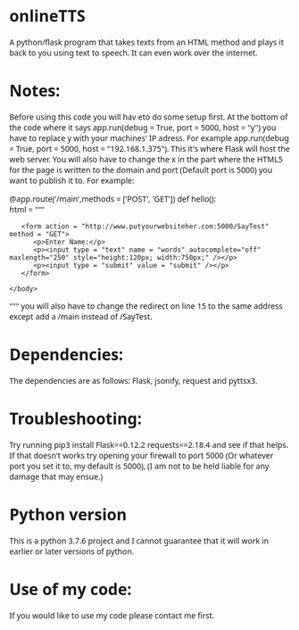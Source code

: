 # onlineTTS
A python/flask program that takes texts from an HTML method and plays it back to you using text to speech. It can even work over the internet.

# Notes:
Before using this code you will hav eto do some setup first. At the bottom of the code where it says app.run(debug = True, port = 5000, host = "y") you have to replace y with your machines' IP adress. For example app.run(debug = True, port = 5000, host = "192.168.1.375"). This it's where Flask will host the web server. You will also have to change the x in the part where the HTML5 for the page is written to the domain and port (Default port is 5000) you want to publish it to. For example: 

@app.route('/main',methods = ['POST', 'GET'])
def hello():   
   html = """
   <html>
    <body style="font-family:'Segoe UI', Tahoma, Geneva, Verdana, sans-serif">
       
       <form action = "http://www.putyourwebsiteher.com:5000/SayTest" method = "GET">
          <p>Enter Name:</p>
          <p><input type = "text" name = "words" autocomplete="off" maxlength="250" style="height:120px; width:750px;" /></p>
          <p><input type = "submit" value = "submit" /></p>
       </form>
 
    </body>
   </html> """
you will also have to change the redirect on line 15 to the same address except add a /main instead of /SayTest.

# Dependencies: 
The dependencies are as follows: Flask, jsonify, request and pyttsx3.

# Troubleshooting: 
Try running pip3 install Flask==0.12.2 requests==2.18.4 and see if that helps. If that doesn't works try opening your firewall to port 5000 (Or whatever port you set it to, my default is 5000), (I am not to be held liable for any damage that may ensue.)

# Python version
This is a python 3.7.6 project and I cannot guarantee that it will work in earlier or later versions of python. 

# Use of my code:
If you would like to use my code please contact me first.

